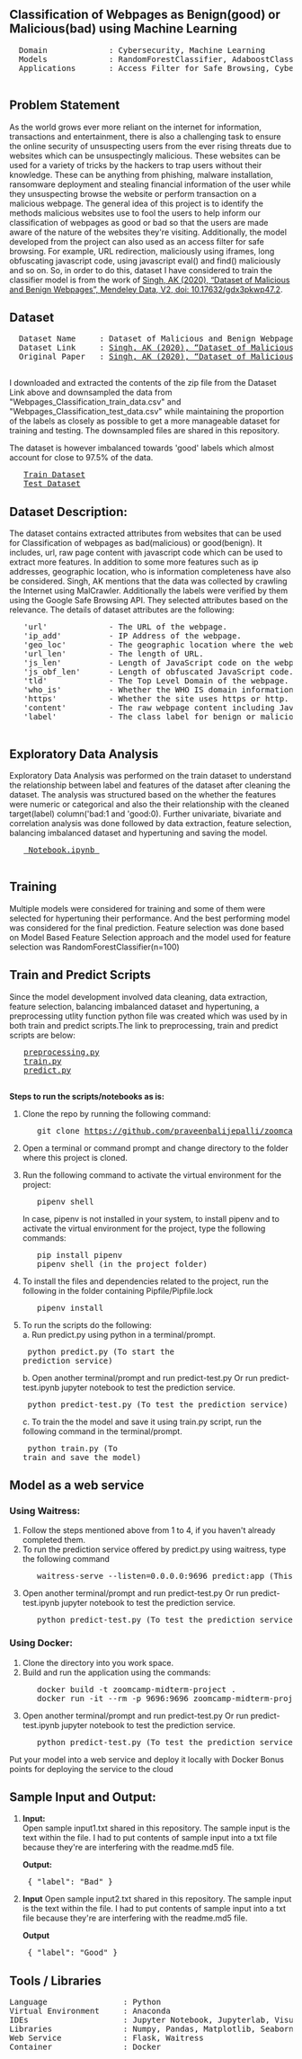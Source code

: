  ## Classification of Webpages as Benign(good) or Malicious(bad) using Machine Learning
  
 <pre>
  Domain             : Cybersecurity, Machine Learning
  Models             : RandomForestClassifier, AdaboostClassifier, XGBClassifier 
  Applications       : Access Filter for Safe Browsing, Cyber Aware Browsing
 </pre>

 
 ## Problem Statement 
 
 As the world grows ever more reliant on the internet for information, transactions and entertainment, there is also a challenging task to ensure the online security of unsuspecting users from the ever rising threats due to websites which can be unsuspectingly malicious. These websites can be used for a variety of tricks by the hackers to trap users without their knowledge. These can be anything from phishing, malware installation, ransomware deployment and stealing financial information of the user while they unsuspecting browse the website or perform transaction on a malicious webpage. The general idea of this project is to identify the methods malicious websites use to fool the users to help inform our classification of webpages as good or bad so that the users are made aware of the nature of the websites they're visiting. Additionally, the model developed from the project can also used as an access filter for safe browsing. For example, URL redirection, maliciously using iframes, long obfuscating javascript code, using javascript eval() and find() maliciously and so on. So, in order to do this, dataset I have considered to train the classifier model is from the work of [Singh, AK (2020), “Dataset of Malicious and Benign Webpages”, Mendeley Data, V2, doi: 10.17632/gdx3pkwp47.2](https://data.mendeley.com/datasets/gdx3pkwp47/2). <br>

## Dataset
 <pre>
  Dataset Name     : Dataset of Malicious and Benign Webpages
  Dataset Link     : <a href="https://data.mendeley.com/datasets/gdx3pkwp47">Singh, AK (2020), “Dataset of Malicious and Benign Webpages”, Mendeley Data, V2, doi: 10.17632/gdx3pkwp47.2</a>  
  Original Paper   : <a href="https://www.sciencedirect.com/science/article/pii/S2352340920311987">Singh, AK (2020), “Dataset of Malicious and Benign Webpages”</a>
 </pre>

I downloaded and extracted the contents of the zip file from the Dataset Link above and downsampled the data from "Webpages_Classification_train_data.csv" and "Webpages_Classification_test_data.csv" while maintaining the proportion of the labels as closely as possible to get a more manageable dataset for training and testing. The downsampled files are shared in this  repository.<br>
 
The dataset is however imbalanced towards 'good' labels which almost account for close to 97.5% of the data.
 <pre>
   <a href="https://github.com/praveenbalijepalli/zoomcamp2022-midterm-project/blob/main/sampled_webpages_classification_train_data.csv">Train Dataset</a>
   <a href="https://github.com/praveenbalijepalli/zoomcamp2022-midterm-project/blob/main/sampled_webpages_classification_train_data.csv"]>Test Dataset</a>
</pre>

## Dataset Description:

The dataset contains extracted attributes from websites that can be used for Classification of webpages as bad(malicious) or good(benign). It includes, url, raw page content with javascript code which can be used to extract more features. In addition to some more features such as ip addresses, geographic location, who is information completeness have also be considered. Singh, AK mentions that the data was collected by crawling the Internet using MalCrawler. Additionally the labels were verified by them using the Google Safe Browsing API. They selected attributes based on the relevance. The details of dataset attributes are the following: 

 <pre>
   'url'             - The URL of the webpage.
   'ip_add'          - IP Address of the webpage.
   'geo_loc'         - The geographic location where the webpage is hosted.
   'url_len'         - The length of URL.
   'js_len'          - Length of JavaScript code on the webpage.
   'js_obf_len'      - Length of obfuscated JavaScript code.
   'tld'             - The Top Level Domain of the webpage.
   'who_is'          - Whether the WHO IS domain information is compete or not.
   'https'           - Whether the site uses https or http.
   'content'         - The raw webpage content including JavaScript code.
   'label'           - The class label for benign or malicious webpage. :
  </pre>   
      

## Exploratory Data Analysis
Exploratory Data Analysis was performed on the train dataset to understand the relationship between label and features of the dataset after cleaning the dataset. The analysis was structured based on the whether the features were numeric or categorical and also the their relationship with the cleaned target(label) column('bad:1 and 'good:0). Further univariate, bivariate and correlation analysis was done followed by data extraction, feature selection, balancing imbalanced dataset and hypertuning and saving the model. 

 <pre>
   <a href="https://github.com/praveenbalijepalli/zoomcamp2022-midterm-project/blob/main/Notebook%20.ipynb"> Notebook.ipynb </a>
 </pre>

## Training  
Multiple models were considered for training and some of them were selected for hypertuning their performance. And the best performing model was considered for the final prediction. Feature selection was done based on Model Based Feature Selection approach and the model used for feature selection was RandomForestClassifier(n=100)
 
## Train and Predict Scripts  
Since the model development involved data cleaning, data extraction, feature selection, balancing imbalanced dataset and hypertuning, a preprocessing utlity function python file was created which was used by in both train and predict scripts.The link to preprocessing, train and predict scripts are below:

 <pre>
   <a href="https://github.com/praveenbalijepalli/zoomcamp2022-midterm-project/blob/main/preprocessing.py">preprocessing.py</a>
   <a href="https://github.com/praveenbalijepalli/zoomcamp2022-midterm-project/blob/main/train.py">train.py</a>
   <a href="https://github.com/praveenbalijepalli/zoomcamp2022-midterm-project/blob/main/predict.py">predict.py</a>
 </pre>

**Steps to run the scripts/notebooks as is:**
1. Clone the repo by running the following command:
   <pre>
      git clone <a href="https://github.com/praveenbalijepalli/zoomcamp2022-midterm-project.git">https://github.com/praveenbalijepalli/zoomcamp2022-midterm-project.git</a>
   </pre>
2. Open a terminal or command prompt and change directory to the folder where this project is cloned. 
3. Run the following command to activate the virtual environment for the project:
   <pre>
      pipenv shell
   </pre>

   In case, pipenv is not installed in your system, to install pipenv and to activate the virtual environment for the project, type the following commands:
   <pre>
      pip install pipenv 
      pipenv shell (in the project folder)
   </pre>

4. To install the files and dependencies related to the project, run the following in the folder containing Pipfile/Pipfile.lock
   <pre>
      pipenv install
   </pre>

5. To run the scripts do the following:<br>
   a. Run predict.py using  python in a terminal/prompt.
       <pre>
          python predict.py (To start the prediction service)
       </pre>
    
   b. Open another terminal/prompt and run predict-test.py Or run predict-test.ipynb jupyter notebook to test the prediction service.
       <pre>
          python predict-test.py (To test the prediction service)
       </pre>
      
   c. To train the the model and save it using train.py script, run the following command in the terminal/prompt.
       <pre>
          python train.py (To train and save the model)
       </pre>
    
## Model as a web service 

### Using Waitress: 
   
   1. Follow the steps mentioned above from 1 to 4, if you haven't already completed them.
   2. To run the prediction service offered by predict.py using waitress, type the following command
      <pre>
         waitress-serve --listen=0.0.0.0:9696 predict:app (This will keep the running the prediction service)
      </pre> 
   3. Open another terminal/prompt and run predict-test.py Or run predict-test.ipynb jupyter notebook to test the prediction service.
      <pre>
         python predict-test.py (To test the prediction service)
      </pre>
      
 ### Using Docker:
 
   1. Clone the directory into you work space.
   2. Build and run the application using the commands:
      <pre>
         docker build -t zoomcamp-midterm-project .
         docker run -it --rm -p 9696:9696 zoomcamp-midterm-project  (This will keep the running the prediction service from the docker container)
      </pre>
   3. Open another terminal/prompt and run predict-test.py Or run predict-test.ipynb jupyter notebook to test the prediction service.
      <pre>
         python predict-test.py (To test the prediction service)
      </pre>
      
 Put your model into a web service and deploy it locally with Docker
    Bonus points for deploying the service to the cloud
  
##  Sample Input and Output:
1. **Input:**  
     Open sample input1.txt shared in this repository. The sample input is the text within the file. I had to put contents of sample input into a txt file because they're are interfering with the readme.md5 file.
    
   **Output:** 
       <pre>
       {
        "label": "Bad"
       }
      </pre>
    
2. **Input**
     Open sample input2.txt shared in this repository. The sample input is the text within the file. I had to put contents of sample input into a txt file because they're are interfering with the readme.md5 file.
 
   **Output**
       <pre>
       {
         "label": "Good"
       }
      </pre>
      
## Tools / Libraries
<pre>
Language                : Python
Virtual Environment     : Anaconda
IDEs                    : Jupyter Notebook, Jupyterlab, Visual Studio Code
Libraries               : Numpy, Pandas, Matplotlib, Seaborn, Xgboost, Scikit-learn, Imbalanced-learn
Web Service             : Flask, Waitress
Container               : Docker
</pre>
